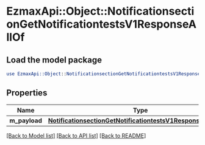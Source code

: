# EzmaxApi::Object::NotificationsectionGetNotificationtestsV1ResponseAllOf

## Load the model package
```perl
use EzmaxApi::Object::NotificationsectionGetNotificationtestsV1ResponseAllOf;
```

## Properties
Name | Type | Description | Notes
------------ | ------------- | ------------- | -------------
**m_payload** | [**NotificationsectionGetNotificationtestsV1ResponseMPayload**](NotificationsectionGetNotificationtestsV1ResponseMPayload.md) |  | 

[[Back to Model list]](../README.md#documentation-for-models) [[Back to API list]](../README.md#documentation-for-api-endpoints) [[Back to README]](../README.md)



